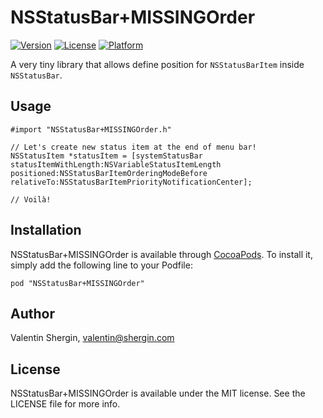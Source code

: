 # NSStatusBar+MISSINGOrder

[![Version](https://img.shields.io/cocoapods/v/NSStatusBar+MISSINGOrder.svg?style=flat)](http://cocoadocs.org/docsets/NSStatusBar+MISSINGOrder)
[![License](https://img.shields.io/cocoapods/l/NSStatusBar+MISSINGOrder.svg?style=flat)](http://cocoadocs.org/docsets/NSStatusBar+MISSINGOrder)
[![Platform](https://img.shields.io/cocoapods/p/NSStatusBar+MISSINGOrder.svg?style=flat)](http://cocoadocs.org/docsets/NSStatusBar+MISSINGOrder)

A very tiny library that allows define position for `NSStatusBarItem` inside `NSStatusBar`.

## Usage

    #import "NSStatusBar+MISSINGOrder.h"

    // Let's create new status item at the end of menu bar!
    NSStatusItem *statusItem = [systemStatusBar statusItemWithLength:NSVariableStatusItemLength positioned:NSStatusBarItemOrderingModeBefore relativeTo:NSStatusBarItemPriorityNotificationCenter];

    // Voilà!

## Installation

NSStatusBar+MISSINGOrder is available through [CocoaPods](http://cocoapods.org). To install
it, simply add the following line to your Podfile:

    pod "NSStatusBar+MISSINGOrder"

## Author

Valentin Shergin, valentin@shergin.com

## License

NSStatusBar+MISSINGOrder is available under the MIT license. See the LICENSE file for more info.
